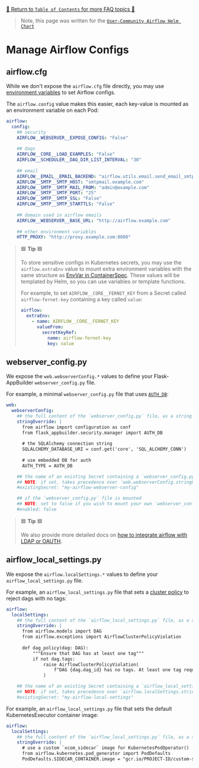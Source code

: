 [🔗 Return to `Table of Contents` for more FAQ topics 🔗](https://github.com/airflow-helm/charts/tree/main/charts/airflow#frequently-asked-questions)

> Note, this page was written for the [`User-Community Airflow Helm Chart`](https://github.com/airflow-helm/charts/tree/main/charts/airflow)

# Manage Airflow Configs

## airflow.cfg

While we don't expose the `airflow.cfg` file directly, you may use [environment variables](https://airflow.apache.org/docs/stable/howto/set-config.html) to set Airflow configs.

The `airflow.config` value makes this easier, each key-value is mounted as an environment variable on each Pod:

```yaml
airflow:
  config:
    ## security
    AIRFLOW__WEBSERVER__EXPOSE_CONFIG: "False"
    
    ## dags
    AIRFLOW__CORE__LOAD_EXAMPLES: "False"
    AIRFLOW__SCHEDULER__DAG_DIR_LIST_INTERVAL: "30"
    
    ## email
    AIRFLOW__EMAIL__EMAIL_BACKEND: "airflow.utils.email.send_email_smtp"
    AIRFLOW__SMTP__SMTP_HOST: "smtpmail.example.com"
    AIRFLOW__SMTP__SMTP_MAIL_FROM: "admin@example.com"
    AIRFLOW__SMTP__SMTP_PORT: "25"
    AIRFLOW__SMTP__SMTP_SSL: "False"
    AIRFLOW__SMTP__SMTP_STARTTLS: "False"
    
    ## domain used in airflow emails
    AIRFLOW__WEBSERVER__BASE_URL: "http://airflow.example.com"
    
    ## ether environment variables
    HTTP_PROXY: "http://proxy.example.com:8080"
```

> 🟦 __Tip__ 🟦
>
> To store sensitive configs in Kubernetes secrets, you may use the `airflow.extraEnv` value to mount extra environment variables
> with the same structure as [EnvVar in ContainerSpec](https://kubernetes.io/docs/reference/generated/kubernetes-api/v1.29/#envvar-v1-core).
> These values will be templated by Helm, so you can use variables or template functions.
> 
> For example, to set `AIRFLOW__CORE__FERNET_KEY` from a Secret called `airflow-fernet-key` containing a key called `value`:
>
> ```yaml
> airflow:
>   extraEnv:
>     - name: AIRFLOW__CORE__FERNET_KEY
>       valueFrom:
>         secretKeyRef:
>           name: airflow-fernet-key
>           key: value
> ```

## webserver_config.py

We expose the `web.webserverConfig.*` values to define your Flask-AppBuilder `webserver_config.py` file.

For example, a minimal `webserver_config.py` file that uses [`AUTH_DB`](https://flask-appbuilder.readthedocs.io/en/latest/security.html#authentication-database):

```yaml
web:
  webserverConfig:
    ## the full content of the `webserver_config.py` file, as a string
    stringOverride: |
      from airflow import configuration as conf
      from flask_appbuilder.security.manager import AUTH_DB
      
      # the SQLAlchemy connection string
      SQLALCHEMY_DATABASE_URI = conf.get('core', 'SQL_ALCHEMY_CONN')
      
      # use embedded DB for auth
      AUTH_TYPE = AUTH_DB

    ## the name of an existing Secret containing a `webserver_config.py` key
    ## NOTE: if set, takes precedence over `web.webserverConfig.stringOverride`
    #existingSecret: "my-airflow-webserver-config"

    ## if the `webserver_config.py` file is mounted
    ## NOTE: set to false if you wish to mount your own `webserver_config.py` file
    #enabled: false
```

> 🟦 __Tip__ 🟦
>
> We also provide more detailed docs on [how to integrate airflow with LDAP or OAUTH](../security/ldap-oauth.md).

## airflow_local_settings.py

We expose the `airflow.localSettings.*` values to define your `airflow_local_settings.py` file.

For example, an `airflow_local_settings.py` file that sets a [cluster policy](https://airflow.apache.org/docs/apache-airflow/stable/concepts/cluster-policies.html) to reject dags with no tags:

```yaml
airflow:
  localSettings:
    ## the full content of the `airflow_local_settings.py` file, as a string
    stringOverride: |
      from airflow.models import DAG
      from airflow.exceptions import AirflowClusterPolicyViolation
      
      def dag_policy(dag: DAG):
          """Ensure that DAG has at least one tag"""
          if not dag.tags:
              raise AirflowClusterPolicyViolation(
                  f"DAG {dag.dag_id} has no tags. At least one tag required. File path: {dag.fileloc}"
              )

    ## the name of an existing Secret containing a `airflow_local_settings.py` key
    ## NOTE: if set, takes precedence over `airflow.localSettings.stringOverride`
    #existingSecret: "my-airflow-local-settings"
```

For example, an `airflow_local_settings.py` file that sets the default KubernetesExecutor container image:

```yaml
airflow:
  localSettings:
    ## the full content of the `airflow_local_settings.py` file, as a string
    stringOverride: |
      # use a custom `xcom_sidecar` image for KubernetesPodOperator()
      from airflow.kubernetes.pod_generator import PodDefaults
      PodDefaults.SIDECAR_CONTAINER.image = "gcr.io/PROJECT-ID/custom-sidecar-image"
```